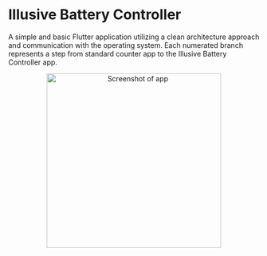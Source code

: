 # Illusive Battery Controller

A simple and basic Flutter application utilizing a clean architecture approach and communication with the operating system.
Each numerated branch represents a step from standard counter app to the Illusive Battery Controller app.

<p align="center">
  <img src="https://user-images.githubusercontent.com/62931248/144443147-f1afad0b-a0b2-4d0c-a426-ce8d36098b7f.png" width="350" alt="Screenshot of app">
</p>
